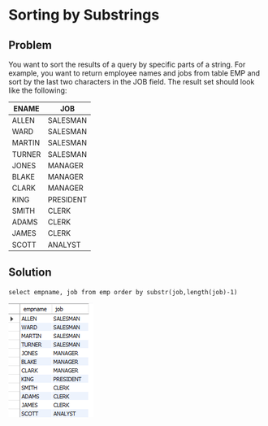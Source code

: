 # Sorting by Substrings

## Problem

You want to sort the results of a query by specific parts of a string. For example, you want to return employee names and jobs from table EMP and sort by the last two characters in the JOB field. The result set should look like the following:

| ENAME | JOB |
| ----- | ---- |
ALLEN | SALESMAN
WARD | SALESMAN
MARTIN | SALESMAN
TURNER | SALESMAN
JONES | MANAGER
BLAKE | MANAGER
CLARK | MANAGER
KING | PRESIDENT
SMITH | CLERK
ADAMS | CLERK
JAMES | CLERK
SCOTT | ANALYST

## Solution 

    select empname, job from emp order by substr(job,length(job)-1)

![sorting_by_substrings](./images/sorting_by_substrings.png)

